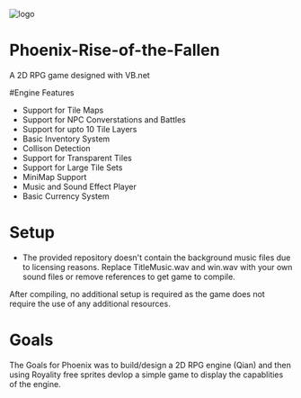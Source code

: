 ![logo](https://github.com/hmtinc/Phoenix-Rise-of-the-Fallen/raw/master/Phoenix/Resources/Title.png)
# Phoenix-Rise-of-the-Fallen
A 2D RPG game designed with VB.net 

#Engine Features 
- Support for Tile Maps
- Support for NPC Converstations and Battles 
- Support for upto 10 Tile Layers
- Basic Inventory System 
- Collison Detection
- Support for Transparent Tiles
- Support for Large Tile Sets 
- MiniMap Support 
- Music and Sound Effect Player
- Basic Currency System 


# Setup 

- The provided repository doesn't contain the background music files due to licensing reasons. Replace TitleMusic.wav and win.wav with your own sound files or remove references to get game to compile. 

After compiling, no additional setup is required as the game does not require the use of any additional resources. 

# Goals
The Goals for Phoenix was to build/design a 2D RPG engine (Qian) and then using Royality free sprites devlop a simple game to display the capablities
of the engine.



